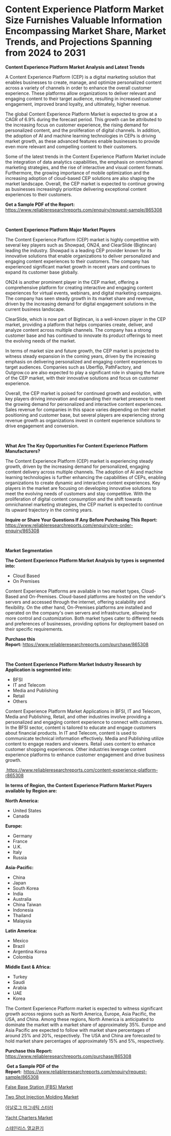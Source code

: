 <p><h1>Content Experience Platform Market Size Furnishes Valuable Information Encompassing Market Share, Market Trends, and Projections Spanning from 2024 to 2031</h1></p><p><strong>Content Experience Platform Market Analysis and Latest Trends</strong></p>
<p><p>A Content Experience Platform (CEP) is a digital marketing solution that enables businesses to create, manage, and optimize personalized content across a variety of channels in order to enhance the overall customer experience. These platforms allow organizations to deliver relevant and engaging content to their target audience, resulting in increased customer engagement, improved brand loyalty, and ultimately, higher revenue.</p><p>The global Content Experience Platform Market is expected to grow at a CAGR of 6.9% during the forecast period. This growth can be attributed to the increasing focus on customer experience, the rising demand for personalized content, and the proliferation of digital channels. In addition, the adoption of AI and machine learning technologies in CEPs is driving market growth, as these advanced features enable businesses to provide even more relevant and compelling content to their customers.</p><p>Some of the latest trends in the Content Experience Platform Market include the integration of data analytics capabilities, the emphasis on omnichannel marketing strategies, and the rise of interactive and visual content formats. Furthermore, the growing importance of mobile optimization and the increasing adoption of cloud-based CEP solutions are also shaping the market landscape. Overall, the CEP market is expected to continue growing as businesses increasingly prioritize delivering exceptional content experiences to their customers.</p></p>
<p><strong>Get a Sample PDF of the Report:&nbsp;</strong> <a href="https://www.reliableresearchreports.com/enquiry/request-sample/865308">https://www.reliableresearchreports.com/enquiry/request-sample/865308</a></p>
<p>&nbsp;</p>
<p><strong>Content Experience Platform Major Market Players</strong></p>
<p><p>The Content Experience Platform (CEP) market is highly competitive with several key players such as Showpad, ON24, and ClearSlide (Bigtincan) leading the industry. Showpad is a leading CEP provider known for its innovative solutions that enable organizations to deliver personalized and engaging content experiences to their customers. The company has experienced significant market growth in recent years and continues to expand its customer base globally.</p><p>ON24 is another prominent player in the CEP market, offering a comprehensive platform for creating interactive and engaging content experiences for virtual events, webinars, and digital marketing campaigns. The company has seen steady growth in its market share and revenue, driven by the increasing demand for digital engagement solutions in the current business landscape.</p><p>ClearSlide, which is now part of Bigtincan, is a well-known player in the CEP market, providing a platform that helps companies create, deliver, and analyze content across multiple channels. The company has a strong customer base and has continued to innovate its product offerings to meet the evolving needs of the market.</p><p>In terms of market size and future growth, the CEP market is projected to witness steady expansion in the coming years, driven by the increasing emphasis on delivering personalized and engaging content experiences to target audiences. Companies such as Uberflip, PathFactory, and Outgrow.co are also expected to play a significant role in shaping the future of the CEP market, with their innovative solutions and focus on customer experience.</p><p>Overall, the CEP market is poised for continued growth and evolution, with key players driving innovation and expanding their market presence to meet the growing demand for personalized and interactive content experiences. Sales revenue for companies in this space varies depending on their market positioning and customer base, but several players are experiencing strong revenue growth as organizations invest in content experience solutions to drive engagement and conversion.</p></p>
<p>&nbsp;</p>
<p><strong>What Are The Key Opportunities For Content Experience Platform Manufacturers?</strong></p>
<p><p>The Content Experience Platform (CEP) market is experiencing steady growth, driven by the increasing demand for personalized, engaging content delivery across multiple channels. The adoption of AI and machine learning technologies is further enhancing the capabilities of CEPs, enabling organizations to create dynamic and interactive content experiences. Key players in the market are focusing on developing innovative solutions to meet the evolving needs of customers and stay competitive. With the proliferation of digital content consumption and the shift towards omnichannel marketing strategies, the CEP market is expected to continue its upward trajectory in the coming years.</p></p>
<p><strong>Inquire or Share Your Questions If Any Before Purchasing This Report:</strong> <a href="https://www.reliableresearchreports.com/enquiry/pre-order-enquiry/865308">https://www.reliableresearchreports.com/enquiry/pre-order-enquiry/865308</a></p>
<p>&nbsp;</p>
<p><strong>Market Segmentation</strong></p>
<p><strong>The Content Experience Platform Market Analysis by types is segmented into:</strong></p>
<p><ul><li>Cloud Based</li><li>On Premises</li></ul></p>
<p><p>Content Experience Platforms are available in two market types, Cloud-Based and On-Premises. Cloud-based platforms are hosted on the vendor's servers and accessed through the internet, offering scalability and flexibility. On the other hand, On-Premises platforms are installed and operated on the company's own servers and infrastructure, allowing for more control and customization. Both market types cater to different needs and preferences of businesses, providing options for deployment based on their specific requirements.</p></p>
<p><strong>Purchase this Report:&nbsp;</strong><a href="https://www.reliableresearchreports.com/purchase/865308">https://www.reliableresearchreports.com/purchase/865308</a></p>
<p>&nbsp;</p>
<p><strong>The Content Experience Platform Market Industry Research by Application is segmented into:</strong></p>
<p><ul><li>BFSI</li><li>IT and Telecom</li><li>Media and Publishing</li><li>Retail</li><li>Others</li></ul></p>
<p><p>Content Experience Platform Market Applications in BFSI, IT and Telecom, Media and Publishing, Retail, and other industries involve providing a personalized and engaging content experience to connect with customers. In the BFSI sector, content is tailored to educate and engage customers about financial products. In IT and Telecom, content is used to communicate technical information effectively. Media and Publishing utilize content to engage readers and viewers. Retail uses content to enhance customer shopping experiences. Other industries leverage content experience platforms to enhance customer engagement and drive business growth.</p></p>
<p><a href="https://www.reliableresearchreports.com/content-experience-platform-r865308">&nbsp;https://www.reliableresearchreports.com/content-experience-platform-r865308</a></p>
<p><strong>In terms of Region, the Content Experience Platform Market Players available by Region are:</strong></p>
<p>
    <p> <strong> North America: </strong>
        <ul>
            <li>United States</li>
            <li>Canada</li>
        </ul>
        </p> 
    <p> <strong> Europe: </strong>
        <ul>
            <li>Germany</li>
            <li>France</li>
            <li>U.K.</li>
            <li>Italy</li>
            <li>Russia</li>
        </ul>
        </p> 
    <p> <strong> Asia-Pacific: </strong>
        <ul>
            <li>China</li>
            <li>Japan</li>
            <li>South Korea</li>
            <li>India</li>
            <li>Australia</li>
            <li>China Taiwan</li>
            <li>Indonesia</li>
            <li>Thailand</li>
            <li>Malaysia</li>
        </ul>
        </p> 
    <p> <strong> Latin America: </strong>
        <ul>
            <li>Mexico</li>
            <li>Brazil</li>
            <li>Argentina Korea</li>
            <li>Colombia</li>
        </ul>
        </p> 
    <p> <strong> Middle East & Africa: </strong>
        <ul>
            <li>Turkey</li>
            <li>Saudi</li>
            <li>Arabia</li>
            <li>UAE</li>
            <li>Korea</li>
        </ul>
    </p>
    </p>
<p><p>The Content Experience Platform market is expected to witness significant growth across regions such as North America, Europe, Asia Pacific, the USA, and China. Among these regions, North America is anticipated to dominate the market with a market share of approximately 35%. Europe and Asia Pacific are expected to follow with market share percentages of around 25% and 20%, respectively. The USA and China are forecasted to hold market share percentages of approximately 15% and 5%, respectively.</p></p>
<p><strong>Purchase this Report: </strong><a href="https://www.reliableresearchreports.com/purchase/865308">https://www.reliableresearchreports.com/purchase/865308</a></p>
<p>&nbsp;<strong>Get a Sample PDF of the Report:&nbsp;&nbsp;</strong><a href="https://www.reliableresearchreports.com/enquiry/request-sample/865308">https://www.reliableresearchreports.com/enquiry/request-sample/865308</a></p>
<p><strong></strong></p>
<p><p><a href="https://medium.com/@clairedivash14/global-false-base-station-fbs-market-focus-on-product-type-handheld-backpack-vehicular-others-2947ed9a5a07">False Base Station (FBS) Market</a></p><p><a href="https://github.com/jackPeters644/Market-Research-Report-List-1/blob/main/two-shot-injection-molding-market.md">Two Shot Injection Molding Market</a></p><p><a href="https://github.com/xvz497517413/Market-Research-Report-List-4/blob/main/367803579037.md">아날로그 마그네틱 스터러</a></p><p><a href="https://github.com/philipWlf74/Market-Research-Report-List-1/blob/main/yacht-charters-market.md">Yacht Charters Market</a></p><p><a href="https://github.com/JosefaRice/Market-Research-Report-List-2/blob/main/563869479036.md">스테인리스 열교환기</a></p></p>